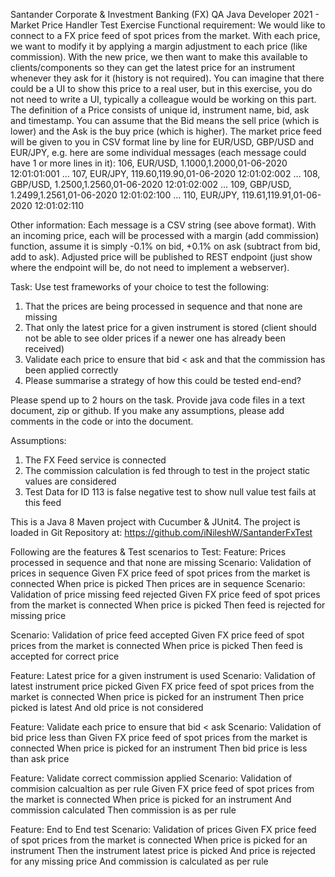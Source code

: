 Santander Corporate & Investment Banking (FX)
QA Java Developer 2021 - Market Price Handler Test Exercise
Functional requirement:
We would like to connect to a FX price feed of spot prices from the market. With each price, we want to modify it by applying a margin adjustment to each price (like commission). 
With the new price, we then want to make this available to clients/components so they can get the latest price for an instrument whenever they ask for it (history is not required).
You can imagine that there could be a UI to show this price to a real user, but in this exercise, you do not need to write a UI, typically a colleague would be working on this part.
The definition of a Price consists of unique id, instrument name, bid, ask and timestamp. You can assume that the Bid means the sell price (which is lower) and the Ask is the buy price (which is higher).
The market price feed will be given to you in CSV format line by line for EUR/USD, GBP/USD and EUR/JPY, e.g. here are some individual messages (each message could have 1 or more lines in it):
106, EUR/USD, 1.1000,1.2000,01-06-2020 12:01:01:001
…
107, EUR/JPY, 119.60,119.90,01-06-2020 12:01:02:002
…
108, GBP/USD, 1.2500,1.2560,01-06-2020 12:01:02:002
…
109, GBP/USD, 1.2499,1.2561,01-06-2020 12:01:02:100
…
110, EUR/JPY, 119.61,119.91,01-06-2020 12:01:02:110

Other information:
Each message is a CSV string (see above format).
With an incoming price, each will be processed with a margin (add commission) function, assume it is simply  -0.1% on bid, +0.1% on ask (subtract from bid, add to ask). 
Adjusted price will be published to REST endpoint (just show where the endpoint will be, do not need to implement a webserver).

Task:
Use test frameworks of your choice to test the following:
1) That the prices are being processed in sequence and that none are missing
2) That only the latest price for a given instrument is stored (client should not be able to see older prices if a newer one has already been received)
3) Validate each price to ensure that bid < ask and that the commission has been applied correctly
4) Please summarise a strategy of how this could be tested end-end?

Please spend up to 2 hours on the task. Provide java code files in a text document, zip or github.  If you make any assumptions, please add comments in the code or into the document.
<End>



Assumptions:
1. The FX Feed service is connected
2. The commission calculation is fed through to test in the project static values are considered
3. Test Data for ID 113 is false negative test to show null value test fails at this feed

This is a Java 8 Maven project with Cucumber & JUnit4.
The project is loaded in Git Repository at:
https://github.com/iNileshW/SantanderFxTest

Following are the features & Test scenarios to Test:
Feature: Prices processed in sequence and that none are missing
Scenario: Validation of prices in sequence
Given  FX price feed of spot prices from the market is connected
When price is picked 
Then prices are in sequence
Scenario: Validation of price missing feed rejected
Given  FX price feed of spot prices from the market is connected
When price is picked 
Then feed is rejected for missing price

Scenario: Validation of price feed accepted 
Given  FX price feed of spot prices from the market is connected
When price is picked 
Then feed is accepted for correct price

Feature: Latest price for a given instrument is used
Scenario: Validation of latest instrument price picked 
Given  FX price feed of spot prices from the market is connected
When price is picked for an instrument
Then price picked is latest
And old price is not considered

Feature: Validate each price to ensure that bid < ask
Scenario: Validation of bid price less than 
Given FX price feed of spot prices from the market is connected
When price is picked for an instrument
Then bid price is less than ask price

Feature: Validate correct commission applied 
Scenario: Validation of commision calcualtion as per rule
Given FX price feed of spot prices from the market is connected
When price is picked for an instrument
And commission calculated
Then commission is as per rule

Feature: End to End test
Scenario: Validation of prices
Given FX price feed of spot prices from the market is connected
When price is picked for an instrument
Then the instrument latest price is picked
And price is rejected for any missing price
And commission is calculated as per rule
